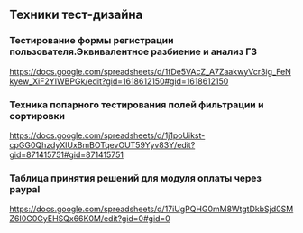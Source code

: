 ## Техники тест-дизайна
### Тестирование формы регистрации пользователя.Эквивалентное разбиение и анализ ГЗ
https://docs.google.com/spreadsheets/d/1fDe5VAcZ_A7ZaakwyVcr3ig_FeNkyew_XiF2YIWBPGk/edit?gid=1618612150#gid=1618612150
### Техника попарного тестирования полей фильтрации и сортировки
https://docs.google.com/spreadsheets/d/1j1poUikst-cpGG0QhzdyXlUxBmBOTqevOUT59Yyv83Y/edit?gid=871415751#gid=871415751
### Таблица принятия решений для модуля оплаты через paypal
https://docs.google.com/spreadsheets/d/17iUgPQHG0mM8WtgtDkbSjd0SMZ6I0G0GyEHSQx66K0M/edit?gid=0#gid=0
